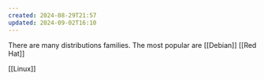 ```yaml
---
created: 2024-08-29T21:57
updated: 2024-09-02T16:10
---
```

There are many distributions families. The most popular are [[Debian]] [[Red Hat]] 

[[Linux]]